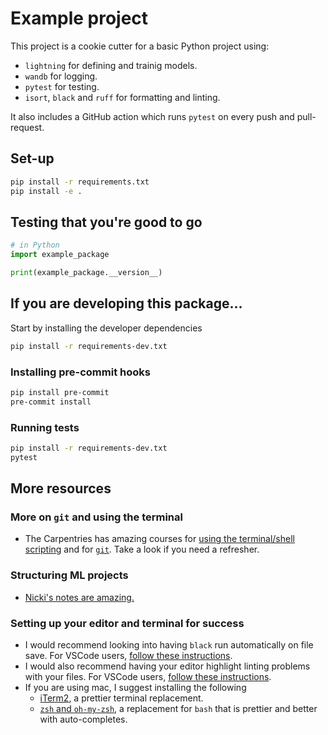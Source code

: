 # Example project

This project is a cookie cutter for a basic Python project using:
- `lightning` for defining and trainig models.
- `wandb` for logging.
- `pytest` for testing.
- `isort`, `black` and `ruff` for formatting and linting.

It also includes a GitHub action which runs `pytest` on every push and pull-request.

## Set-up

```bash
pip install -r requirements.txt
pip install -e .
```

## Testing that you're good to go

```python
# in Python
import example_package

print(example_package.__version__)
```

## If you are developing this package...

Start by installing the developer dependencies

```bash
pip install -r requirements-dev.txt
```

### Installing pre-commit hooks

```bash
pip install pre-commit
pre-commit install
```

### Running tests

```bash
pip install -r requirements-dev.txt
pytest
```

## More resources

### More on `git` and using the terminal

- The Carpentries has amazing courses for [using the terminal/shell scripting](https://swcarpentry.github.io/shell-novice/) and for [`git`](https://swcarpentry.github.io/git-novice/). Take a look if you need a refresher.

### Structuring ML projects

- [Nicki's notes are amazing.](https://skaftenicki.github.io/dtu_mlops/)

### Setting up your editor and terminal for success

- I would recommend looking into having `black` run automatically on file save. For VSCode users, [follow these instructions](https://code.visualstudio.com/docs/python/formatting).
- I would also recommend having your editor highlight linting problems with your files. For VSCode users, [follow these instructions](https://code.visualstudio.com/docs/python/linting).
- If you are using mac, I suggest installing the following
    - [iTerm2](https://iterm2.com/), a prettier terminal replacement.
    - [`zsh` and `oh-my-zsh`](https://ohmyz.sh/), a replacement for `bash` that is prettier and better with auto-completes.

